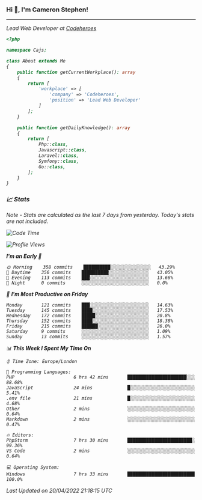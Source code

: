 ### Hi 👋, I'm Cameron Stephen!
<hr>
<p><em>Lead Web Developer at <a href="https://codeheroes.co.uk">Codeheroes</a></p>


```php
<?php

namespace Cajs;

class About extends Me
{
    public function getCurrentWorkplace(): array
    {
        return [
            'workplace' => [
                'company' => 'Codeheroes',
                'position' => 'Lead Web Developer'
            ]
        ];
    }

    public function getDailyKnowledge(): array
    {
        return [
            Php::class,
            Javascript::class,
            Laravel::class,
            Symfony::class,
            Go::class,
        ];
    }
}
```

### 📈 Stats
<p><em>Note - Stats are calculated as the last 7 days from yesterday. Today's stats are not included.</em></p>


<!--START_SECTION:waka-->
![Code Time](http://img.shields.io/badge/Code%20Time-2%2C789%20hrs%2053%20mins-blue)

![Profile Views](http://img.shields.io/badge/Profile%20Views-0-blue)

**I'm an Early 🐤** 

```text
🌞 Morning    358 commits    ██████████░░░░░░░░░░░░░░░   43.29% 
🌆 Daytime    356 commits    ██████████░░░░░░░░░░░░░░░   43.05% 
🌃 Evening    113 commits    ███░░░░░░░░░░░░░░░░░░░░░░   13.66% 
🌙 Night      0 commits      ░░░░░░░░░░░░░░░░░░░░░░░░░   0.0%

```
📅 **I'm Most Productive on Friday** 

```text
Monday       121 commits    ███░░░░░░░░░░░░░░░░░░░░░░   14.63% 
Tuesday      145 commits    ████░░░░░░░░░░░░░░░░░░░░░   17.53% 
Wednesday    172 commits    █████░░░░░░░░░░░░░░░░░░░░   20.8% 
Thursday     152 commits    ████░░░░░░░░░░░░░░░░░░░░░   18.38% 
Friday       215 commits    ██████░░░░░░░░░░░░░░░░░░░   26.0% 
Saturday     9 commits      ░░░░░░░░░░░░░░░░░░░░░░░░░   1.09% 
Sunday       13 commits     ░░░░░░░░░░░░░░░░░░░░░░░░░   1.57%

```


📊 **This Week I Spent My Time On** 

```text
⌚︎ Time Zone: Europe/London

💬 Programming Languages: 
PHP                      6 hrs 42 mins       ██████████████████████░░░   88.68% 
JavaScript               24 mins             █░░░░░░░░░░░░░░░░░░░░░░░░   5.41% 
.env file                21 mins             █░░░░░░░░░░░░░░░░░░░░░░░░   4.68% 
Other                    2 mins              ░░░░░░░░░░░░░░░░░░░░░░░░░   0.64% 
Markdown                 2 mins              ░░░░░░░░░░░░░░░░░░░░░░░░░   0.47%

🔥 Editors: 
PhpStorm                 7 hrs 30 mins       ████████████████████████░   99.36% 
VS Code                  2 mins              ░░░░░░░░░░░░░░░░░░░░░░░░░   0.64%

💻 Operating System: 
Windows                  7 hrs 33 mins       █████████████████████████   100.0%

```


 Last Updated on 20/04/2022 21:18:15 UTC
<!--END_SECTION:waka-->

